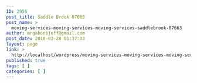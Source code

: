```yaml
---
ID: 2956
post_title: Saddle Brook 07663
post_name: >
  moving-services-moving-services-moving-services-saddlebrook-07663
author: mrgabonijeff@gmail.com
post_date: 2018-03-28 01:37:33
layout: page
link: >
  http://localhost/wordpress/moving-services-moving-services-moving-services-saddlebrook-07663/
published: true
tags: [ ]
categories: [ ]
---
```

